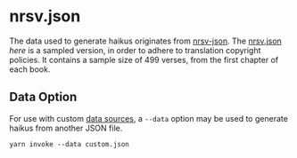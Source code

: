 # nrsv.json

The data used to generate haikus originates from [nrsv-json](https://github.com/brandonkwong/nrsv-json). The [nrsv.json](nrsv.json) _here_ is a sampled version, in order to adhere to translation copyright policies. It contains a sample size of 499 verses, from the first chapter of each book.

## Data Option

For use with custom [data sources](../data), a `--data` option may be used to generate haikus from another JSON file.

```
yarn invoke --data custom.json
```
